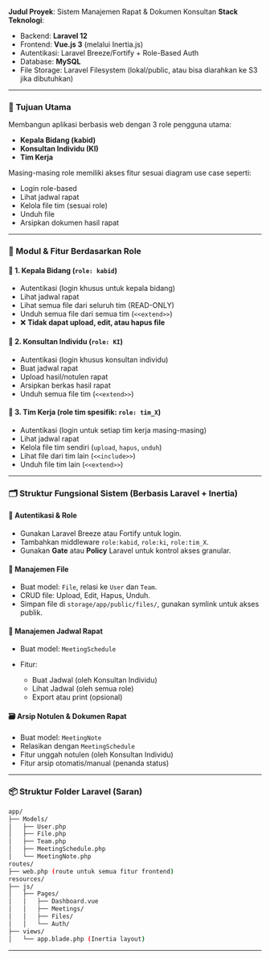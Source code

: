 **Judul Proyek**: Sistem Manajemen Rapat & Dokumen Konsultan
**Stack Teknologi**:

-   Backend: **Laravel 12**
-   Frontend: **Vue.js 3** (melalui Inertia.js)
-   Autentikasi: Laravel Breeze/Fortify + Role-Based Auth
-   Database: **MySQL**
-   File Storage: Laravel Filesystem (lokal/public, atau bisa diarahkan ke S3 jika dibutuhkan)

---

### 🎯 Tujuan Utama

Membangun aplikasi berbasis web dengan 3 role pengguna utama:

-   **Kepala Bidang (kabid)**
-   **Konsultan Individu (KI)**
-   **Tim Kerja**

Masing-masing role memiliki akses fitur sesuai diagram use case seperti:

-   Login role-based
-   Lihat jadwal rapat
-   Kelola file tim (sesuai role)
-   Unduh file
-   Arsipkan dokumen hasil rapat

---

### 🧩 Modul & Fitur Berdasarkan Role

#### 👤 1. Kepala Bidang (`role: kabid`)

-   Autentikasi (login khusus untuk kepala bidang)
-   Lihat jadwal rapat
-   Lihat semua file dari seluruh tim (READ-ONLY)
-   Unduh semua file dari semua tim (`<<extend>>`)
-   ❌ **Tidak dapat upload, edit, atau hapus file**

#### 👤 2. Konsultan Individu (`role: KI`)

-   Autentikasi (login khusus konsultan individu)
-   Buat jadwal rapat
-   Upload hasil/notulen rapat
-   Arsipkan berkas hasil rapat
-   Unduh semua file tim (`<<extend>>`)

#### 👥 3. Tim Kerja (role tim spesifik: `role: tim_X`)

-   Autentikasi (login untuk setiap tim kerja masing-masing)
-   Lihat jadwal rapat
-   Kelola file tim sendiri (`upload`, `hapus`, `unduh`)
-   Lihat file dari tim lain (`<<include>>`)
-   Unduh file tim lain (`<<extend>>`)

---

### 🗂️ Struktur Fungsional Sistem (Berbasis Laravel + Inertia)

#### 🔐 Autentikasi & Role

-   Gunakan Laravel Breeze atau Fortify untuk login.
-   Tambahkan middleware `role:kabid`, `role:ki`, `role:tim_X`.
-   Gunakan **Gate** atau **Policy** Laravel untuk kontrol akses granular.

#### 📁 Manajemen File

-   Buat model: `File`, relasi ke `User` dan `Team`.
-   CRUD file: Upload, Edit, Hapus, Unduh.
-   Simpan file di `storage/app/public/files/`, gunakan symlink untuk akses publik.

#### 📅 Manajemen Jadwal Rapat

-   Buat model: `MeetingSchedule`
-   Fitur:

    -   Buat Jadwal (oleh Konsultan Individu)
    -   Lihat Jadwal (oleh semua role)
    -   Export atau print (opsional)

#### 🗃️ Arsip Notulen & Dokumen Rapat

-   Buat model: `MeetingNote`
-   Relasikan dengan `MeetingSchedule`
-   Fitur unggah notulen (oleh Konsultan Individu)
-   Fitur arsip otomatis/manual (penanda status)

---

### 📦 Struktur Folder Laravel (Saran)

```bash
app/
├── Models/
│   ├── User.php
│   ├── File.php
│   ├── Team.php
│   ├── MeetingSchedule.php
│   └── MeetingNote.php
routes/
├── web.php (route untuk semua fitur frontend)
resources/
├── js/
│   ├── Pages/
│   │   ├── Dashboard.vue
│   │   ├── Meetings/
│   │   ├── Files/
│   │   └── Auth/
├── views/
│   └── app.blade.php (Inertia layout)
```

---
